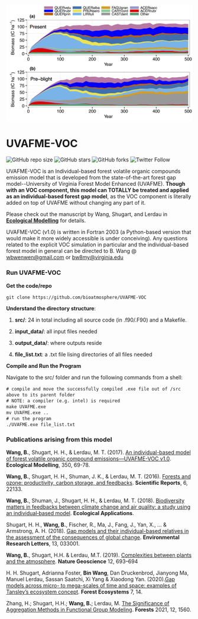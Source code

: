 ![Forest compostional dynamics](https://github.com/bioatmosphere/UVAFME-VOC/blob/master/figures/Fig_Forest_Succession_Dynamics.jpg)

# UVAFME-VOC

![GitHub repo size](https://img.shields.io/github/repo-size/bioatmosphere/UVAFME-VOC)
![GitHub stars](https://img.shields.io/github/stars/bioatmosphere/UVAFME-VOC?style=social)
![GitHub forks](https://img.shields.io/github/forks/bioatmosphere/UVAFME-VOC?style=social)
![Twitter Follow](https://img.shields.io/twitter/follow/bioatmo_sphere?style=social)

UVAFME-VOC is an Individual-based forest volatile organic compounds emission model that is developed from the state-of-the-art forest gap model--University of Virginia Forest Model Enhanced (UVAFME). **Though with an VOC component, this model can TOTALLY be treated and applied as an individual-based forest gap model**, as the VOC component is literally added on top of UVAFME without changing any part of it. 

Please check out the  manuscript by Wang, Shugart, and Lerdau in [**Ecological Modelling**](https://doi.org/10.1016/j.ecolmodel.2017.02.006) for details.

UVAFME-VOC (v1.0) is written in Fortran 2003 (a Python-based version that would make it more widely accessible is under conceiving). Any questions related to the explicit VOC simulation in particular and the individual-based forest model in general can  be directed to B. Wang @ wbwenwen@gmail.com or bw8my@virginia.edu

### Run UVAFME-VOC

**Get the code/repo**

```shell
git clone https://github.com/bioatmosphere/UVAFME-VOC
```
**Understand the directory structure**:

1. **src/**: 24 in total including all source code (in .f90/.F90) and a Makefile.

2. **input_data/**: all input files needed

3. **output_data/**: where outputs reside

4. **file_list.txt**: a .txt file lising directories of all files needed

**Compile and Run the Program**

Navigate to the src/ folder and run the following commands from a shell:

```shell
# compile and move the successfully compiled .exe file out of /src above to its parent folder
# NOTE: a compiler (e.g. intel) is required
make UVAFME.exe
mv UVAFME.exe ..
# run the program
./UVAFME.exe file_list.txt
```

### Publications arising from this model

**Wang, B.**, Shugart, H. H., & Lerdau, M. T. (2017). [An individual-based model of forest volatile organic compound emissions—UVAFME-VOC v1.0](https://doi.org/10.1016/j.ecolmodel.2017.02.006). **Ecological Modelling**, 350, 69-78.

**Wang, B.**, Shugart, H. H., Shuman, J. K., & Lerdau, M. T. (2016). [Forests and ozone: productivity, carbon storage, and feedbacks](https://www.nature.com/articles/srep22133). **Scientific Reports**, 6, 22133.

**Wang, B.**, Shuman, J., Shugart, H. H., & Lerdau, M. T. (2018). [Biodiversity matters in feedbacks between climate change and air quality: a study using an individual‐based model](https://doi.org/10.1002/eap.1721). **Ecological Applications**.

Shugart, H. H., **Wang, B.**, Fischer, R., Ma, J., Fang, J., Yan, X., ... & Armstrong, A. H. (2018). [Gap models and their individual-based relatives in the assessment of the consequences of global change](https://doi.org/10.1088/1748-9326/aaaacc). **Environmental Research Letters**, 13, 033001.

**Wang, B.**, Shugart, H.H. & Lerdau, M.T. (2019). [Complexities between plants and the atmosphere](https://doi.org/10.1038/s41561-019-0413-8). **Nature Geoscience** 12, 693–694 

H. H. Shugart, Adrianna Foster, **Bin Wang**, Dan Druckenbrod, Jianyong Ma, Manuel Lerdau, Sassan Saatchi, Xi Yang & Xiaodong Yan. (2020).[Gap models across micro- to mega-scales of time and space: examples of Tansley’s ecosystem concept](https://doi.org/10.1186/s40663-020-00225-4). **Forest Ecosystems** 7, 14.

 Zhang, H.; Shugart, H.H.; **Wang, B.**; Lerdau, M. [The Significance of Aggregation Methods in Functional Group Modeling](https://doi.org/10.3390/f12111560). **Forests** 2021, 12, 1560.  
